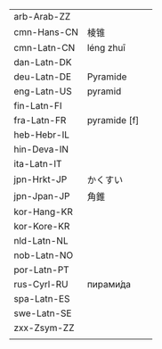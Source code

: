 | | | |
|-|-|-|
| arb-Arab-ZZ |  |  |
| cmn-Hans-CN | 棱锥 |  |
| cmn-Latn-CN | léng zhuī |  |
| dan-Latn-DK |  |  |
| deu-Latn-DE | Pyramide |  |
| eng-Latn-US | pyramid |  |
| fin-Latn-FI |  |  |
| fra-Latn-FR | pyramide [f] |  |
| heb-Hebr-IL |  |  |
| hin-Deva-IN |  |  |
| ita-Latn-IT |  |  |
| jpn-Hrkt-JP | かくすい   |  |
| jpn-Jpan-JP | 角錐 |  |
| kor-Hang-KR |  |  |
| kor-Kore-KR |  |  |
| nld-Latn-NL |  |  |
| nob-Latn-NO |  |  |
| por-Latn-PT |  |  |
| rus-Cyrl-RU | пирами́да |  |
| spa-Latn-ES |  |  |
| swe-Latn-SE |  |  |
| zxx-Zsym-ZZ |  |  |
|  |  |  |